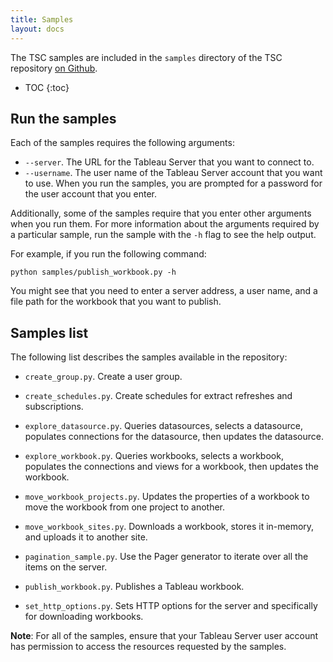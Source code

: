 ```yaml
---
title: Samples
layout: docs
---
```


The TSC samples are included in the `samples` directory of the TSC repository [on Github](https://github.com/tableau/server-client-python).

* TOC
{:toc}

## Run the samples

Each of the samples requires the following arguments:

* `--server`. The URL for the Tableau Server that you want to connect to.
* `--username`. The user name of the Tableau Server account that you want to use. When you run the samples, you are
  prompted for a password for the user account that you enter.

Additionally, some of the samples require that you enter other arguments when you run them. For more information about
the arguments required by a particular sample, run the sample with the `-h` flag to see the help output.

For example, if you run the following command:

```
python samples/publish_workbook.py -h
```

You might see that you need to enter a server address, a user name, and a file path for the workbook that you want to
publish.

## Samples list

The following list describes the samples available in the repository:

* `create_group.py`. Create a user group.

* `create_schedules.py`. Create schedules for extract refreshes and subscriptions.

* `explore_datasource.py`. Queries datasources, selects a datasource, populates connections for the datasource, then updates the datasource.

* `explore_workbook.py`. Queries workbooks, selects a workbook, populates the connections and views for a workbook, then updates the workbook.

* `move_workbook_projects.py`. Updates the properties of a workbook to move the workbook from one project to another.

* `move_workbook_sites.py`. Downloads a workbook, stores it in-memory, and uploads it to another site.

* `pagination_sample.py`. Use the Pager generator to iterate over all the items on the server.

* `publish_workbook.py`. Publishes a Tableau workbook.

* `set_http_options.py`. Sets HTTP options for the server and specifically for downloading workbooks.

**Note**: For all of the samples, ensure that your Tableau Server user account has permission to access the resources
requested by the samples.

